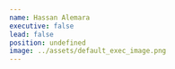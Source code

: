 ```yaml
---
name: Hassan Alemara
executive: false
lead: false
position: undefined
image: ../assets/default_exec_image.png
---
```

